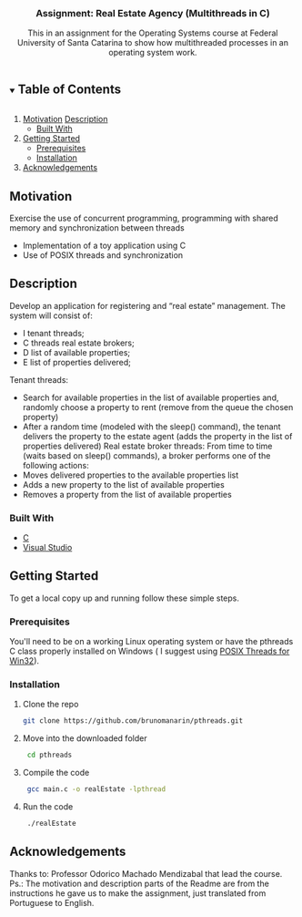 
<br />
<p align="center">

  <h3 align="center">Assignment: Real Estate Agency (Multithreads in C)</h3>

  <p align="center">
    This in an assignment for the Operating Systems course at Federal University of Santa Catarina to show how multithreaded processes in an operating system work.
  </p>
</p>



<!-- TABLE OF CONTENTS -->
<details open="open">
  <summary><h2 style="display: inline-block">Table of Contents</h2></summary>
  <ol>
    <li>
      <a href="#motivation">Motivation</a>
      <a href="#description">Description</a>
      <ul>
        <li><a href="#built-with">Built With</a></li>
      </ul>
    </li>
    <li>
      <a href="#getting-started">Getting Started</a>
      <ul>
        <li><a href="#prerequisites">Prerequisites</a></li>
        <li><a href="#installation">Installation</a></li>
      </ul>
    </li>
        </li>
    <li>
      <a href="#getting-started">Acknowledgements</a>
    </li>
  </ol>
</details>



<!-- ABOUT THE PROJECT -->
## Motivation
Exercise the use of concurrent programming, programming with shared memory and synchronization between threads
* Implementation of a toy application using C
* Use of POSIX threads and synchronization

## Description
Develop an application for registering and “real estate” management. The system will consist of:
* I tenant threads;
* C threads real estate brokers;
* D list of available properties;
* E list of properties delivered;

Tenant threads:
* Search for available properties in the list of available properties and, randomly choose a property to rent (remove from the queue the chosen property)
* After a random time (modeled with the sleep() command), the tenant delivers the property to the estate agent (adds the property in the list of properties delivered)
Real estate broker threads:
From time to time (waits based on sleep() commands), a broker performs one of the following actions:
* Moves delivered properties to the available properties list
* Adds a new property to the list of available properties
* Removes a property from the list of available properties

### Built With

* [C](https://www.cprogramming.com/)
* [Visual Studio](https://visualstudio.microsoft.com/pt-br/)



<!-- GETTING STARTED -->
## Getting Started

To get a local copy up and running follow these simple steps.

### Prerequisites

You'll need to be on a working Linux operating system or have the pthreads C class properly installed on Windows ( I suggest using [POSIX Threads for Win32](https://sourceware.org/pthreads-win32/)). 

### Installation

1. Clone the repo
   ```sh
   git clone https://github.com/brunomanarin/pthreads.git
   ```
2. Move into the downloaded folder

   ```sh
    cd pthreads
   ```

3. Compile the code

   ```sh
    gcc main.c -o realEstate -lpthread 
   ```
4. Run the code

   ```sh
    ./realEstate
   ```

## Acknowledgements

Thanks to:
Professor Odorico Machado Mendizabal that lead the course.
Ps.:
The motivation and description parts of the Readme are from the instructions he gave us to make the assignment, just translated from Portuguese to English.

